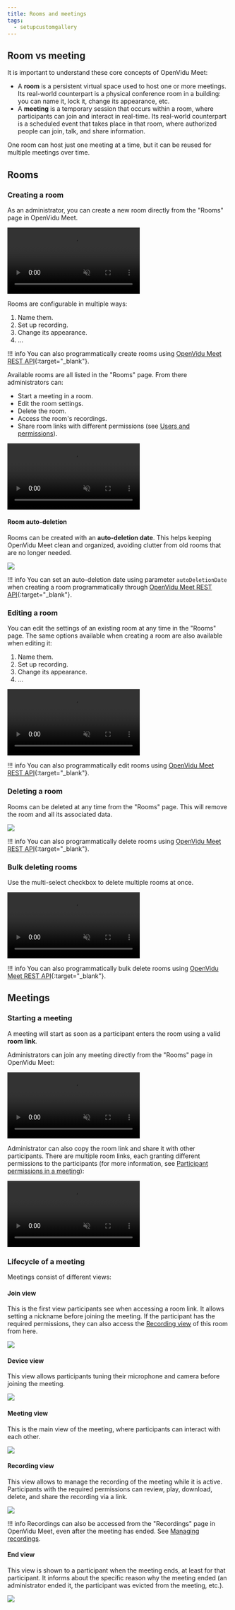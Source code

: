 ```yaml
---
title: Rooms and meetings
tags:
  - setupcustomgallery
---
```


## Room vs meeting

It is important to understand these core concepts of OpenVidu Meet:

- A **room** is a persistent virtual space used to host one or more meetings. Its real-world counterpart is a physical conference room in a building: you can name it, lock it, change its appearance, etc.
- A **meeting** is a temporary session that occurs within a room, where participants can join and interact in real-time. Its real-world counterpart is a scheduled event that takes place in that room, where authorized people can join, talk, and share information.

One room can host just one meeting at a time, but it can be reused for multiple meetings over time.

## Rooms

### Creating a room

As an administrator, you can create a new room directly from the "Rooms" page in OpenVidu Meet.

<a class="glightbox" href="../../../assets/videos/meet/meet-rooms-dark.mp4" data-type="video" data-desc-position="bottom" data-gallery="gallery1"><video class="round-corners" src="../../../assets/videos/meet/meet-rooms-dark.mp4" loading="lazy" defer muted playsinline autoplay loop async></video></a>

Rooms are configurable in multiple ways:

1. Name them.
2. Set up recording.
3. Change its appearance.
4. ...

!!! info
    You can also programmatically create rooms using [OpenVidu Meet REST API](../../assets/htmls/rest-api.html#/operations/createRoom){:target="_blank"}.

Available rooms are all listed in the "Rooms" page. From there administrators can:

- Start a meeting in a room.
- Edit the room settings.
- Delete the room.
- Access the room's recordings.
- Share room links with different permissions (see [Users and permissions](users-and-permissions.md)).

<a class="glightbox" href="../../../assets/videos/meet/room-actions.mp4" data-type="video" data-desc-position="bottom" data-gallery="gallery2"><video class="round-corners" src="../../../assets/videos/meet/room-actions.mp4" loading="lazy" defer muted playsinline autoplay loop async></video></a>

#### Room auto-deletion

Rooms can be created with an **auto-deletion date**. This helps keeping OpenVidu Meet clean and organized, avoiding clutter from old rooms that are no longer needed.

<a class="glightbox" href="../../../assets/images/meet/rooms-and-meetings/room-auto-deletion.png" data-type="image" data-desc-position="bottom" data-gallery="gallery3"><img src="../../../assets/images/meet/rooms-and-meetings/room-auto-deletion.png" loading="lazy" class="control-height"/></a>

!!! info
    You can set an auto-deletion date using parameter `autoDeletionDate` when creating a room programmatically through [OpenVidu Meet REST API](../../assets/htmls/rest-api.html#/operations/createRoom#request-body){:target="_blank"}.

### Editing a room

You can edit the settings of an existing room at any time in the "Rooms" page. The same options available when creating a room are also available when editing it:

1. Name them.
2. Set up recording.
3. Change its appearance.
4. ...

<a class="glightbox" href="../../../assets/images/meet/rooms-and-meetings/edit-room.png" data-type="video" data-desc-position="bottom" data-gallery="gallery4"><video class="round-corners" src="../../../assets/images/meet/rooms-and-meetings/edit-room.png" loading="lazy" defer muted playsinline autoplay loop async></video></a>

!!! info
    You can also programmatically edit rooms using [OpenVidu Meet REST API](../../assets/htmls/rest-api.html#/operations/updateRoom){:target="_blank"}.

### Deleting a room

Rooms can be deleted at any time from the "Rooms" page. This will remove the room and all its associated data.

<a class="glightbox" href="../../../assets/images/meet/rooms-and-meetings/delete-room.png" data-type="image" data-desc-position="bottom" data-gallery="gallery5"><img src="../../../assets/images/meet/rooms-and-meetings/delete-room.png" loading="lazy"/></a>

!!! info
    You can also programmatically delete rooms using [OpenVidu Meet REST API](../../assets/htmls/rest-api.html#/operations/deleteRoom){:target="_blank"}.

### Bulk deleting rooms

Use the multi-select checkbox to delete multiple rooms at once.

<a class="glightbox" href="../../../assets/videos/meet/bulk-delete-rooms.mp4" data-type="video" data-desc-position="bottom" data-gallery="gallery6"><video class="round-corners" src="../../../assets/videos/meet/bulk-delete-rooms.mp4" loading="lazy" defer muted playsinline autoplay loop async></video></a>

!!! info
    You can also programmatically bulk delete rooms using [OpenVidu Meet REST API](../../assets/htmls/rest-api.html#/operations/bulkDeleteRooms){:target="_blank"}.

## Meetings

### Starting a meeting

A meeting will start as soon as a participant enters the room using a valid **room link**.

Administrators can join any meeting directly from the "Rooms" page in OpenVidu Meet:

<a class="glightbox" href="../../../assets/videos/meet/join-meeting.mp4" data-type="video" data-desc-position="bottom" data-gallery="gallery7"><video class="round-corners" src="../../../assets/videos/meet/join-meeting.mp4" loading="lazy" defer muted playsinline autoplay loop async></video></a>

Administrator can also copy the room link and share it with other participants. There are multiple room links, each granting different permissions to the participants (for more information, see [Participant permissions in a meeting](users-and-permissions.md#participant-permissions-in-a-meeting)):

<a class="glightbox" href="../../../assets/videos/meet/share-room-link.mp4" data-type="video" data-desc-position="bottom" data-gallery="gallery8"><video class="round-corners" src="../../../assets/videos/meet/share-room-link.mp4" loading="lazy" defer muted playsinline autoplay loop async></video></a>

### Lifecycle of a meeting

Meetings consist of different views:

#### Join view

This is the first view participants see when accessing a room link. It allows setting a nickname before joining the meeting. If the participant has the required permissions, they can also access the [Recording view](#recording-view) of this room from here.

<a class="glightbox" href="../../../assets/images/meet/rooms-and-meetings/join-view.png" data-type="image" data-desc-position="bottom" data-gallery="gallery9"><img src="../../../assets/images/meet/rooms-and-meetings/join-view.png" loading="lazy"/></a>

#### Device view

This view allows participants tuning their microphone and camera before joining the meeting.

<a class="glightbox" href="../../../assets/images/meet/rooms-and-meetings/device-view.png" data-type="image" data-desc-position="bottom" data-gallery="gallery10"><img src="../../../assets/images/meet/rooms-and-meetings/device-view.png" loading="lazy"/></a>

#### Meeting view

This is the main view of the meeting, where participants can interact with each other.

<a class="glightbox" href="../../../assets/images/meet/rooms-and-meetings/room-view.png" data-type="image" data-desc-position="bottom" data-gallery="gallery11"><img src="../../../assets/images/meet/rooms-and-meetings/room-view.png" loading="lazy"/></a>

#### Recording view

This view allows to manage the recording of the meeting while it is active. Participants with the required permissions can review, play, download, delete, and share the recording via a link.

<a class="glightbox" href="../../../assets/images/meet/rooms-and-meetings/recording-view.png" data-type="image" data-desc-position="bottom" data-gallery="gallery12"><img src="../../../assets/images/meet/rooms-and-meetings/recording-view.png" loading="lazy"/></a>

!!! info
    Recordings can also be accessed from the "Recordings" page in OpenVidu Meet, even after the meeting has ended. See [Managing recordings](./recordings.md#managing-recordings).

#### End view

This view is shown to a participant when the meeting ends, at least for that participant. It informs about the specific reason why the meeting ended (an administrator ended it, the participant was evicted from the meeting, etc.).

<a class="glightbox" href="../../../assets/images/meet/rooms-and-meetings/end-view.png" data-type="image" data-desc-position="bottom" data-gallery="gallery13"><img src="../../../assets/images/meet/rooms-and-meetings/end-view.png" loading="lazy"/></a>
